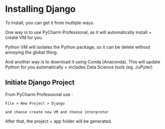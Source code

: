 # Installing Django
To install, you can get it from multiple ways.

One way is to use PyCharm Professional, as it will automatically install + create VM for you. 

Python VM will isolates the Python package, so it can be delete without annoying the global thing. 

And another way is to download it using Conda (Anaconda). This will update Python for you automatically + includes Data Science tools (eg. JuPyter)

## Initiate Django Project
From PyCharm Professional use : 
```
File > New Project > Django

and choose create new VM and choose interpreter
```

After that, the project + app folder will be generated. 

